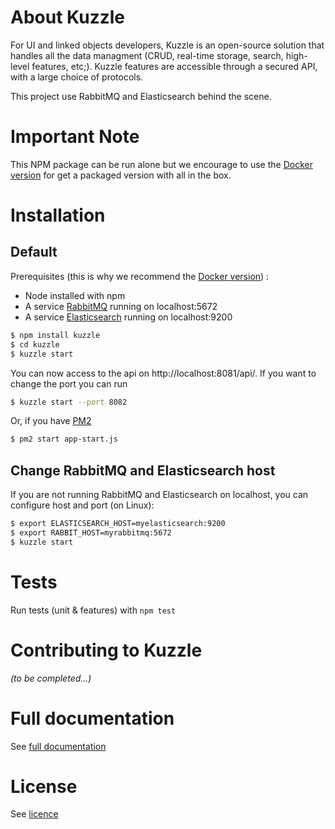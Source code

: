 # About Kuzzle

For UI and linked objects developers, Kuzzle is an open-source solution that handles all the data managment
(CRUD, real-time storage, search, high-level features, etc;).
Kuzzle features are accessible through a secured API, with a large choice of protocols.

This project use RabbitMQ and Elasticsearch behind the scene.

# Important Note

This NPM package can be run alone but we encourage to use the [Docker version](https://registry.hub.docker.com/u/klabs) for get a packaged version with all in the box. 

# Installation

## Default

Prerequisites (this is why we recommend the [Docker version](https://registry.hub.docker.com/u/klabs)) :
* Node installed with npm
* A service [RabbitMQ](https://www.rabbitmq.com/) running on localhost:5672
* A service [Elasticsearch](https://www.elastic.co/products/elasticsearch) running on localhost:9200 

```bash
$ npm install kuzzle
$ cd kuzzle
$ kuzzle start
```

You can now access to the api on http://localhost:8081/api/. If you want to change the port you can run

```bash
$ kuzzle start --port 8082
```

Or, if you have [PM2](https://github.com/Unitech/pm2)

```bash
$ pm2 start app-start.js
```

## Change RabbitMQ and Elasticsearch host

If you are not running RabbitMQ and Elasticsearch on localhost, you can configure host and port (on Linux):

```bash
$ export ELASTICSEARCH_HOST=myelasticsearch:9200
$ export RABBIT_HOST=myrabbitmq:5672
$ kuzzle start
```

# Tests

Run tests (unit & features) with `npm test`

# Contributing to Kuzzle

_(to be completed...)_

# Full documentation

See [full documentation](docs/index.md)

# License

See [licence](license.md)